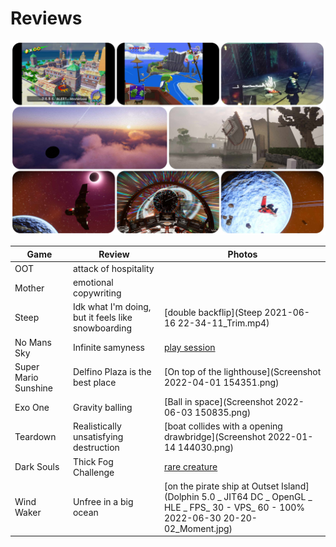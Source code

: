 # Reviews

![preview](preview.jpg)

Game | Review | Photos
---  |---     |---
OOT | attack of hospitality 
Mother | emotional copywriting
Steep | Idk what I'm doing, but it feels like snowboarding | [double backflip](Steep 2021-06-16 22-34-11_Trim.mp4)
No Mans Sky | Infinite samyness | [play session](no_mans_sky)
Super Mario Sunshine | Delfino Plaza is the best place | [On top of the lighthouse](Screenshot 2022-04-01 154351.png)
Exo One | Gravity balling | [Ball in space](Screenshot 2022-06-03 150835.png)
Teardown | Realistically unsatisfying destruction | [boat collides with a opening drawbridge](Screenshot 2022-01-14 144030.png)
Dark Souls | Thick Fog Challenge | [rare creature](IMG_20200313_141218.jpg)
Wind Waker | Unfree in a big ocean | [on the pirate ship at Outset Island](Dolphin 5.0 _ JIT64 DC _ OpenGL _ HLE _ FPS_ 30 - VPS_ 60 - 100% 2022-06-30 20-20-02_Moment.jpg)



